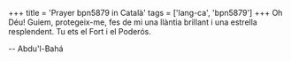 +++
title = 'Prayer bpn5879 in Català'
tags = ['lang-ca', 'bpn5879']
+++
Oh Déu! Guiem, protegeix-me, fes de mi una llàntia brillant i una estrella resplendent. Tu ets el Fort i el Poderós.

-- Abdu'l-Bahá
